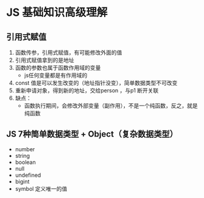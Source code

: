 #   JS 基础知识高级理解

##  引用式赋值
1.  函数传参，引用式赋值，有可能修改外面的值
2.  引用式赋值拿到的是地址
3.  函数的参数也属于函数作用域的变量
    - js任何变量都是有作用域的
4.  const 值是可以发生改变的（地址指针没变），简单数据类型不可改变
5.  重新申请对象，得到新的地址，交给person ，与p1 断开关联
6.  缺点：
    - 函数执行期间，会修改外部变量（副作用），不是一个纯函数，反之，就是纯函数
 
##  JS 7种简单数据类型 + Object（复杂数据类型）
- number
- string
- boolean
- null
- undefined
- bigint
- symbol
    定义唯一的值